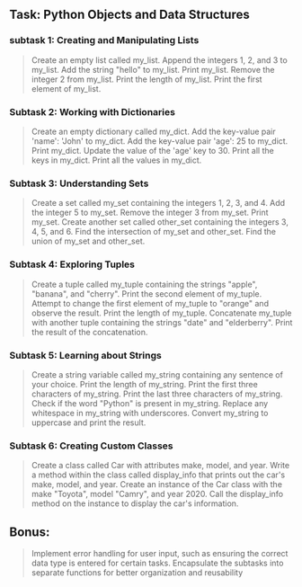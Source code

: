 ## Task: Python Objects and Data Structures
### subtask 1: Creating and Manipulating Lists
>Create an empty list called my_list.
>Append the integers 1, 2, and 3 to my_list.
>Add the string "hello" to my_list.
>Print my_list.
>Remove the integer 2 from my_list.
>Print the length of my_list.
>Print the first element of my_list.
### Subtask 2: Working with Dictionaries
>Create an empty dictionary called my_dict.
>Add the key-value pair 'name': 'John' to my_dict.
>Add the key-value pair 'age': 25 to my_dict.
>Print my_dict.
>Update the value of the 'age' key to 30.
>Print all the keys in my_dict.
>Print all the values in my_dict.
### Subtask 3: Understanding Sets
>Create a set called my_set containing the integers 1, 2, 3, and 4.
>Add the integer 5 to my_set.
>Remove the integer 3 from my_set.
>Print my_set.
>Create another set called other_set containing the integers 3, 4, 5, and 6.
>Find the intersection of my_set and other_set.
>Find the union of my_set and other_set.
### Subtask 4: Exploring Tuples
>Create a tuple called my_tuple containing the strings "apple", "banana", and "cherry".
>Print the second element of my_tuple.
>Attempt to change the first element of my_tuple to "orange" and observe the result.
>Print the length of my_tuple.
>Concatenate my_tuple with another tuple containing the strings "date" and "elderberry".
>Print the result of the concatenation.
### Subtask 5: Learning about Strings
>Create a string variable called my_string containing any sentence of your choice.
>Print the length of my_string.
>Print the first three characters of my_string.
>Print the last three characters of my_string.
>Check if the word "Python" is present in my_string.
>Replace any whitespace in my_string with underscores.
>Convert my_string to uppercase and print the result.
### Subtask 6: Creating Custom Classes
>Create a class called Car with attributes make, model, and year.
>Write a method within the class called display_info that prints out the car's make, model, and year.
>Create an instance of the Car class with the make "Toyota", model "Camry", and year 2020.
>Call the display_info method on the instance to display the car's information.
## Bonus:
>Implement error handling for user input, such as ensuring the correct data type is entered for certain tasks.
>Encapsulate the subtasks into separate functions for better organization and reusability